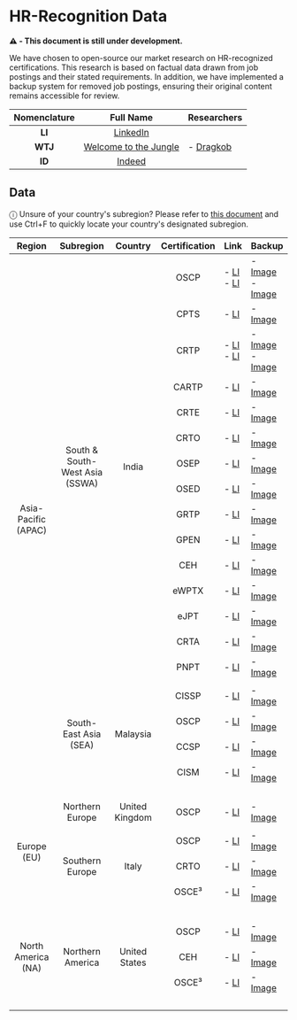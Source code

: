 # HR-Recognition Data

<strong>⚠️ - This document is still under development.</strong>

We have chosen to open-source our market research on HR-recognized certifications. This research is based on factual data drawn from job postings and their stated requirements. In addition, we have implemented a backup system for removed job postings, ensuring their original content remains accessible for review.

<table>
  <thead>
    <tr>
      <th align="center">Nomenclature</th>
      <th>Full Name</th>
      <th>Researchers</th>
    </tr>
  </thead>
  <tbody>
    <tr>
      <td align="center"><strong>LI</strong></td>
      <td align="center"><a href="https://www.linkedin.com/">LinkedIn</a></td>
      <td rowspan="3">
        - <a href="https://www.dragkob.com">Dragkob</a>
      </td>
    </tr>
    <tr>
      <td align="center"><strong>WTJ</strong></td>
      <td align="center"><a href="https://www.welcometothejungle.com/">Welcome to the Jungle</a></td>
    </tr>
    <tr>
      <td align="center"><strong>ID</strong></td>
      <td align="center"><a href="https://indeed.com/">Indeed</a></td>
    </tr>
  </tbody>
</table>



## Data

ⓘ Unsure of your country's subregion? Please refer to [this document](https://github.com/Dragkob/Security-Certification-Roadmap/blob/main/Open%20Source%20Data/World_Subregions.md) and use Ctrl+F to quickly locate your country's designated subregion.

<table>
   <thead>
      <tr>
         <th>Region</th>
         <th>Subregion</th>
         <th>Country</th>
         <th>Certification</th>
         <th>Link</th>
         <th>Backup</th>
      </tr>
   </thead>
   <tbody>
      <!-- South & South-West Asia -->
      <tr>
         <td rowspan="20" align="center">Asia-Pacific (APAC)</td>
         <td rowspan="15" align="center">South & South-West Asia (SSWA)</td>
         <td rowspan="15" align="center">India</td>
         <td align="center">OSCP</td>
         <td>- <a href="https://www.linkedin.com/jobs/view/4268099353">LI</a><br>- <a href="https://www.linkedin.com/jobs/view/4279465601">LI</a></td>
         <td>- <a href="https://github.com/Dragkob/Security-Certification-Roadmap/blob/main/Open%20Source%20Data/HR-Recognition/Job%20Postings%20Backup/SSWA_1.png">Image</a><br>- <a href="https://github.com/Dragkob/Security-Certification-Roadmap/blob/main/Open%20Source%20Data/HR-Recognition/Job%20Postings%20Backup/SSWA_2.png">Image</a></td>
      </tr>
      <tr>
         <td align="center">CPTS</td>
         <td>- <a href="https://www.linkedin.com/jobs/view/4268099353">LI</a></td>
         <td>- <a href="https://github.com/Dragkob/Security-Certification-Roadmap/blob/main/Open%20Source%20Data/HR-Recognition/Job%20Postings%20Backup/SSWA_1.png">Image</a></td>
      </tr>
      <tr>
         <td align="center">CRTP</td>
         <td>- <a href="https://www.linkedin.com/jobs/view/4268099353">LI</a><br>- <a href="https://www.linkedin.com/jobs/view/4279465601">LI</a></td>
         <td>- <a href="https://github.com/Dragkob/Security-Certification-Roadmap/blob/main/Open%20Source%20Data/HR-Recognition/Job%20Postings%20Backup/SSWA_1.png">Image</a><br>- <a href="https://github.com/Dragkob/Security-Certification-Roadmap/blob/main/Open%20Source%20Data/HR-Recognition/Job%20Postings%20Backup/SSWA_2.png">Image</a></td>
      </tr>
      <tr>
         <td align="center">CARTP</td>
         <td>- <a href="https://www.linkedin.com/jobs/view/4268099353">LI</a></td>
         <td>- <a href="https://github.com/Dragkob/Security-Certification-Roadmap/blob/main/Open%20Source%20Data/HR-Recognition/Job%20Postings%20Backup/SSWA_1.png">Image</a></td>
      </tr>
      <tr>
         <td align="center">CRTE</td>
         <td>- <a href="https://www.linkedin.com/jobs/view/4268099353">LI</a></td>
         <td>- <a href="https://github.com/Dragkob/Security-Certification-Roadmap/blob/main/Open%20Source%20Data/HR-Recognition/Job%20Postings%20Backup/SSWA_1.png">Image</a></td>
      </tr>
      <tr>
         <td align="center">CRTO</td>
         <td>- <a href="https://www.linkedin.com/jobs/view/4268099353">LI</a></td>
         <td>- <a href="https://github.com/Dragkob/Security-Certification-Roadmap/blob/main/Open%20Source%20Data/HR-Recognition/Job%20Postings%20Backup/SSWA_1.png">Image</a></td>
      </tr>
      <tr>
         <td align="center">OSEP</td>
         <td>- <a href="https://www.linkedin.com/jobs/view/4268099353">LI</a></td>
         <td>- <a href="https://github.com/Dragkob/Security-Certification-Roadmap/blob/main/Open%20Source%20Data/HR-Recognition/Job%20Postings%20Backup/SSWA_1.png">Image</a></td>
      </tr>
      <tr>
         <td align="center">OSED</td>
         <td>- <a href="https://www.linkedin.com/jobs/view/4268099353">LI</a></td>
         <td>- <a href="https://github.com/Dragkob/Security-Certification-Roadmap/blob/main/Open%20Source%20Data/HR-Recognition/Job%20Postings%20Backup/SSWA_1.png">Image</a></td>
      </tr>
      <tr>
         <td align="center">GRTP</td>
         <td>- <a href="https://www.linkedin.com/jobs/view/4268099353">LI</a></td>
         <td>- <a href="https://github.com/Dragkob/Security-Certification-Roadmap/blob/main/Open%20Source%20Data/HR-Recognition/Job%20Postings%20Backup/SSWA_1.png">Image</a></td>
      </tr>
      <tr>
         <td align="center">GPEN</td>
         <td>- <a href="https://www.linkedin.com/jobs/view/4268099353">LI</a></td>
         <td>- <a href="https://github.com/Dragkob/Security-Certification-Roadmap/blob/main/Open%20Source%20Data/HR-Recognition/Job%20Postings%20Backup/SSWA_1.png">Image</a></td>
      </tr>
      <tr>
         <td align="center">CEH</td>
         <td>- <a href="https://www.linkedin.com/jobs/view/4279465601">LI</a></td>
         <td>- <a href="https://github.com/Dragkob/Security-Certification-Roadmap/blob/main/Open%20Source%20Data/HR-Recognition/Job%20Postings%20Backup/SSWA_2.png">Image</a></td>
      </tr>
      <tr>
         <td align="center">eWPTX</td>
         <td>- <a href="https://www.linkedin.com/jobs/view/4279465601">LI</a></td>
         <td>- <a href="https://github.com/Dragkob/Security-Certification-Roadmap/blob/main/Open%20Source%20Data/HR-Recognition/Job%20Postings%20Backup/SSWA_2.png">Image</a></td>
      </tr>
      <tr>
         <td align="center">eJPT</td>
         <td>- <a href="https://www.linkedin.com/jobs/view/4279465601">LI</a></td>
         <td>- <a href="https://github.com/Dragkob/Security-Certification-Roadmap/blob/main/Open%20Source%20Data/HR-Recognition/Job%20Postings%20Backup/SSWA_2.png">Image</a></td>
      </tr>
      <tr>
         <td align="center">CRTA</td>
         <td>- <a href="https://www.linkedin.com/jobs/view/4279465601">LI</a></td>
         <td>- <a href="https://github.com/Dragkob/Security-Certification-Roadmap/blob/main/Open%20Source%20Data/HR-Recognition/Job%20Postings%20Backup/SSWA_2.png">Image</a></td>
      </tr>
      <tr>
         <td align="center">PNPT</td>
         <td>- <a href="https://www.linkedin.com/jobs/view/4279465601">LI</a></td>
         <td>- <a href="https://github.com/Dragkob/Security-Certification-Roadmap/blob/main/Open%20Source%20Data/HR-Recognition/Job%20Postings%20Backup/SSWA_2.png">Image</a></td>
      </tr>
      <!-- INNER Separator -->
      <!-- INNER Separator -->
      <!-- INNER Separator -->
     <tr>
       <td colspan="5"></td>
     </tr>
      <!-- INNER Separator -->
      <!-- INNER Separator -->
      <!-- INNER Separator -->
      <tr>
        <td rowspan="4" align="center">South-East Asia (SEA)</td>
        <td rowspan="4" align="center">Malaysia</td>
        <td align="center">CISSP</td>
        <td>- <a href="https://www.linkedin.com/jobs/view/4074568841">LI</a></td>
        <td>- <a href="https://github.com/Dragkob/Security-Certification-Roadmap/blob/main/Open%20Source%20Data/HR-Recognition/Job%20Postings%20Backup/SEA_1.png">Image</a></td>
      </tr>
      <tr>
        <td align="center">OSCP</td>
        <td>- <a href="https://www.linkedin.com/jobs/view/4074568841">LI</a></td>
        <td>- <a href="https://github.com/Dragkob/Security-Certification-Roadmap/blob/main/Open%20Source%20Data/HR-Recognition/Job%20Postings%20Backup/SEA_1.png">Image</a></td>
      </tr>
      <tr>
        <td align="center">CCSP</td>
        <td>- <a href="https://www.linkedin.com/jobs/view/4074568841">LI</a></td>
        <td>- <a href="https://github.com/Dragkob/Security-Certification-Roadmap/blob/main/Open%20Source%20Data/HR-Recognition/Job%20Postings%20Backup/SEA_1.png">Image</a></td>
      </tr>
      <tr>
        <td align="center">CISM</td>
        <td>- <a href="https://www.linkedin.com/jobs/view/4074568841">LI</a></td>
        <td>- <a href="https://github.com/Dragkob/Security-Certification-Roadmap/blob/main/Open%20Source%20Data/HR-Recognition/Job%20Postings%20Backup/SEA_1.png">Image</a></td>
      </tr>
      <!-- Separator -->
      <!-- Separator -->
      <!-- Separator -->
      <!-- Separator -->
      <!-- Separator -->
      <tr>
         <td colspan="6">
           <br>
         </td>
      </tr>
      <!-- Separator -->
      <!-- Separator -->
      <!-- Separator -->
      <!-- Separator -->
      <!-- Separator -->
      <!-- Northern Europe -->
      <tr>
         <td rowspan="5" align="center">Europe (EU)</td>
         <td align="center">Northern Europe</td>
         <td align="center">United Kingdom</td>
         <td align="center">OSCP</td>
         <td>- <a href="https://www.linkedin.com/jobs/view/4286453170">LI</a></td>
         <td>- <a href="https://github.com/Dragkob/Security-Certification-Roadmap/blob/main/Open%20Source%20Data/HR-Recognition/Job%20Postings%20Backup/NEU_1.png">Image</a></td>
      </tr>
      <!-- INNER Separator -->
      <!-- INNER Separator -->
      <!-- INNER Separator -->
     <tr>
       <td colspan="5"></td>
     </tr>
      <!-- INNER Separator -->
      <!-- INNER Separator -->
      <!-- INNER Separator -->
     <!-- Southern Europe -->
      <tr>
         <td rowspan ="3" align="center">Southern Europe</td>
         <td rowspan="3" align="center">Italy</td>
         <td align="center">OSCP</td>
         <td>- <a href="https://www.linkedin.com/jobs/view/4283550303">LI</a></td>
         <td>- <a href="https://github.com/Dragkob/Security-Certification-Roadmap/blob/main/Open%20Source%20Data/HR-Recognition/Job%20Postings%20Backup/SEU_1.png">Image</a></td>
      </tr>
      <tr>
         <td align="center">CRTO</td>
         <td>- <a href="https://www.linkedin.com/jobs/view/4283550303">LI</a></td>
         <td>- <a href="https://github.com/Dragkob/Security-Certification-Roadmap/blob/main/Open%20Source%20Data/HR-Recognition/Job%20Postings%20Backup/SEU_1.png">Image</a></td>
      </tr>
      <tr>
         <td align="center">OSCE³</td>
         <td>- <a href="https://www.linkedin.com/jobs/view/4283550303">LI</a></td>
         <td>- <a href="https://github.com/Dragkob/Security-Certification-Roadmap/blob/main/Open%20Source%20Data/HR-Recognition/Job%20Postings%20Backup/SEU_1.png">Image</a></td>
      </tr>
      <!-- Separator -->
      <!-- Separator -->
      <!-- Separator -->
      <!-- Separator -->
      <!-- Separator -->
      <tr>
         <td colspan="6">
           <br>
         </td>
      </tr>
      <!-- Separator -->
      <!-- Separator -->
      <!-- Separator -->
      <!-- Separator -->
      <!-- Separator -->
      <!-- Northern America -->
      <tr>
         <td rowspan="3" align="center">North America (NA)</td>
         <td rowspan="3" align="center">Northern America</td>
         <td rowspan="3" align="center">United States</td>
         <td align="center">OSCP</td>
         <td>- <a href="https://www.linkedin.com/jobs/view/4285927809">LI</a></td>
         <td>- <a href="https://github.com/Dragkob/Security-Certification-Roadmap/blob/main/Open%20Source%20Data/HR-Recognition/Job%20Postings%20Backup/NA_1.png">Image</a></td>
      </tr>
      <tr>
         <td align="center">CEH</td>
         <td>- <a href="https://www.linkedin.com/jobs/view/4285927809">LI</a></td>
         <td>- <a href="https://github.com/Dragkob/Security-Certification-Roadmap/blob/main/Open%20Source%20Data/HR-Recognition/Job%20Postings%20Backup/NA_1.png">Image</a></td>
      </tr>
      <tr>
         <td align="center">OSCE³</td>
         <td>- <a href="https://www.linkedin.com/jobs/view/4285927809">LI</a></td>
         <td>- <a href="https://github.com/Dragkob/Security-Certification-Roadmap/blob/main/Open%20Source%20Data/HR-Recognition/Job%20Postings%20Backup/NA_1.png">Image</a></td>
      </tr>
      <!-- Separator -->
      <!-- Separator -->
      <!-- Separator -->
      <!-- Separator -->
      <!-- Separator -->
      <tr>
         <td colspan="6">
           <br>
         </td>
      </tr>
      <!-- Separator -->
      <!-- Separator -->
      <!-- Separator -->
      <!-- Separator -->
      <!-- Separator -->
     
   </tbody>
</table>


